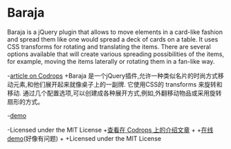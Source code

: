 
Baraja
=========

Baraja is a jQuery plugin that allows to move elements in a card-like fashion and spread them like one would spread a deck of cards on a table. It uses CSS transforms for rotating and translating the items. There are several options available that will create various spreading possibilities of the items, for example, moving the items laterally or rotating them in a fan-like way.
  
 -[article on Codrops](http://tympanus.net/codrops/?p=12050)
 +Baraja 是一个jQuery插件,允许一种类似名片的时尚方式移动元素,和他们展开起来就像桌子上的一副牌. 它使用CSS的 transforms 来旋转和移动. 通过几个配置选项,可以创建成各种展开方式,例如,外翻移动物品或采用旋转扇形的方式。
  
 -[demo](http://tympanus.net/Development/Baraja/)
  
 -Licensed under the MIT License
 +[查看在 Codrops 上的介绍文章](http://tympanus.net/codrops/?p=12050)
 +
 +[在线demo](http://tympanus.net/Development/Baraja/)(好像有问题)
 +
 +Licensed under the MIT License

